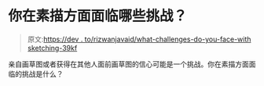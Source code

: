 # 你在素描方面面临哪些挑战？

> 原文:[https://dev . to/rizwanjavaid/what-challenges-do-you-face-with sketching-39kf](https://dev.to/rizwanjavaid/what-challenges-do-you-face-with-sketching-39kf)

亲自画草图或者获得在其他人面前画草图的信心可能是一个挑战。你在素描方面面临的挑战是什么？